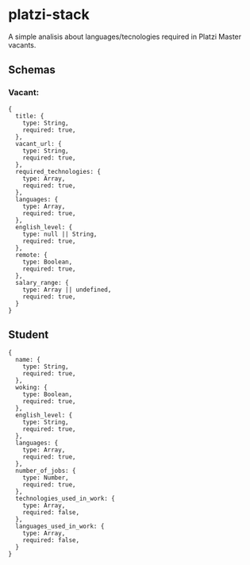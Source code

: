 # platzi-stack

A simple analisis about languages/tecnologies required in Platzi Master vacants.

## Schemas

### Vacant:

    {
      title: {
        type: String,
        required: true,
      },
      vacant_url: {
        type: String,
        required: true,
      },
      required_technologies: {
        type: Array,
        required: true,
      },
      languages: {
        type: Array,
        required: true,
      },
      english_level: {
        type: null || String,
        required: true,
      },
      remote: {
        type: Boolean,
        required: true,
      },
      salary_range: {
        type: Array || undefined,
        required: true,
      }
    }

## Student

    {
      name: {
        type: String,
        required: true,
      },
      woking: {
        type: Boolean,
        required: true,
      },
      english_level: {
        type: String,
        required: true,
      },
      languages: {
        type: Array,
        required: true,
      },
      number_of_jobs: {
        type: Number,
        required: true,
      },
      technologies_used_in_work: {
        type: Array,
        required: false,
      },
      languages_used_in_work: {
        type: Array,
        required: false,
      }
    }
